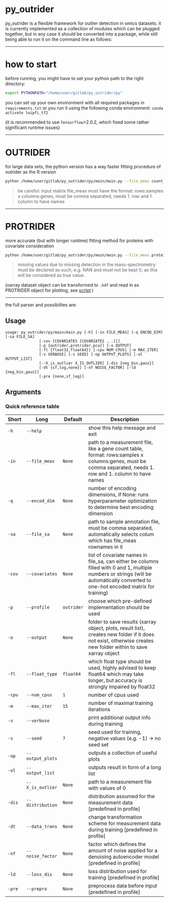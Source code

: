# py_outrider

py_outrider is a flexible framework for outlier detection in omics datasets.
it is currently implemented as a collection of modules which can be plugged together, 
but in any case it should be converted into a package,
while still being able to run it on the command line as follows:

---
# how to start

before running, you might have to set your python path to the right directory:
```sh
export PYTHONPATH="/home/user/gitlab/py_outrider/py"
```
you can set up your own environment with all required packages in `requirements.txt`
or you run it using the following conda environment: `conda activate loipfi_tf2`

(it is recommended to use `Tensorflow`>2.0.2, which fixed some rather significant runtime issues)

---
# OUTRIDER
for large data sets, the python version has a way faster fitting procedure of outrider as the R version
```sh
python /home/user/gitlab/py_outrider/py/main/main.py --file_meas count_table.csv --encod_dim 5 --profile outrider --output OUTPUT_DIR --num_cpus 10 
```

> be careful: input matrix file_meas must have the format: rows:samples x columns:genes, must be comma separated, needs 1. row and 1. column to have names

---
# PROTRIDER
more accurate (but with longer runtime) fitting method for proteins with covariate consideration
```sh
python /home/user/gitlab/py_outrider/py/main/main.py --file_meas protein_intensities.csv --encod_dim 5 --profile protrider --output OUTPUT_DIR --num_cpus 10 --file_sa sample_anno.csv --cov batch gender --output_list True  --output_plots True
```

> missing values due to missing detection in the mass-spectrometry must be declared as such, e.g. NAN and must not be kept 0, as this will be considered as true value.

(xarray dataset object can be transformed to `.hdf` and read in as PROTRIDER object for plotting, see [script](https://gitlab.cmm.in.tum.de/yepez/proteome_analysis/-/blob/master/Scripts/MultiOmics/Aberrant_Expression/PROTRIDER/hdf5_to_se.R) )



---
the full parser and possibilites are:

## Usage
```
usage: py_outrider/py/main/main.py [-h] [-in FILE_MEAS] [-q ENCOD_DIM] [-sa FILE_SA]
               [-cov [COVARIATES [COVARIATES ...]]]
               [-p {outrider,protrider,pca}] [-o OUTPUT]
               [-fl {float32,float64}] [-cpu NUM_CPUS] [-m MAX_ITER]
               [-v VERBOSE] [-s SEED] [-op OUTPUT_PLOTS] [-ol OUTPUT_LIST]
               [--X_is_outlier X_IS_OUTLIER] [-dis {neg_bin,gaus}]
               [-dt {sf,log,none}] [-nf NOISE_FACTOR] [-ld {neg_bin,gaus}]
               [-pre {none,sf_log}]
```
## Arguments
### Quick reference table
|Short |Long            |Default   |Description                                                                                                                                                   |
|------|----------------|----------|--------------------------------------------------------------------------------------------------------------------------------------------------------------|
|`-h`  |`--help`        |          |show this help message and exit                                                                                                                               |
|`-in` |`--file_meas`   |`None`    |path to a measurement file, like a gene count table, format: rows:samples x columns:genes, must be comma separated, needs 1. row and 1. column to have names  |
|`-q`  |`--encod_dim`   |`None`    |number of encoding dimensions, if None: runs hyperparameter optimization to determine best encoding dimension                                                 |
|`-sa` |`--file_sa`     |`None`    |path to sample annotation file, must be comma separated, automatically selects colum which has file_meas rownames in it                                       |
|`-cov`|`--covariates`  |`None`    |list of covariate names in file_sa, can either be columns filled with 0 and 1, multiple numbers or strings (will be automatically converted to one-hot encoded matrix for training) |                                                                             |
|`-p`  |`--profile`     |`outrider`|choose which pre-defined implementation should be used                                                                                                        |
|`-o`  |`--output`      |`None`    |folder to save results (xarray object, plots, result list), creates new folder if it does not exist, otherwise creates new folder within to save xarray object|
|`-fl` |`--float_type`  |`float64` |which float type should be used, highly advised to keep float64 which may take longer, but accuracy is strongly impaired by float32                           |
|`-cpu`|`--num_cpus`    |`1`       |number of cpus used                                                                                                                                           |
|`-m`  |`--max_iter`    |`15`      |number of maximal training iterations                                                                                                                         |
|`-v`  |`--verbose`     |          |print additional output info during training                                                                                                                  |
|`-s`  |`--seed`        |`7`       |seed used for training, negative values (e.g. -1) -> no seed set                                                                                              |
|`-op` |`--output_plots`|          |outputs a collection of useful plots                                                                                                                          |
|`-ol` |`--output_list` |          |outputs result in form of a long list                                                                                                                         |
|      |`--X_is_outlier`|`None`    |path to a measurement file with values of 0|1 for injected outliers, automatically performs precision-recall on in                                            |
|`-dis`|`--distribution`|`None`    |distribution assumed for the measurement data [predefined in profile]                                                                                         |
|`-dt` |`--data_trans`  |`None`    |change transformation scheme for measurement data during training [predefined in profile]                                                                     |
|`-nf` |`--noise_factor`|`None`    |factor which defines the amount of noise applied for a denoising autoencoder model [predefined in profile]                                                    |
|`-ld` |`--loss_dis`    |`None`    |loss distribution used for training [predefined in profile]                                                                                                   |
|`-pre`|`--prepro`      |`None`    |preprocess data before input [predefined in profile]                                                                                                          |


